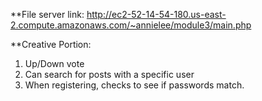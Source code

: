 **File server link: http://ec2-52-14-54-180.us-east-2.compute.amazonaws.com/~annielee/module3/main.php

**Creative Portion:

1. Up/Down vote
2. Can search for posts with a specific user
3. When registering, checks to see if passwords match.
